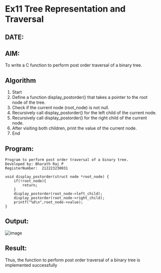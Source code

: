 # Ex11 Tree Representation and Traversal
## DATE:
## AIM:
To write a C function to perform post order traversal of a binary tree.

## Algorithm
1. Start
2. Define a function display_postorder() that takes a pointer to the root node of the tree.
3. Check if the current node (root_node) is not null.
4. Recursively call display_postorder() for the left child of the current node.
5. Recursively call display_postorder() for the right child of the current node.
6. After visiting both children, print the value of the current node.
7. End

## Program:
```
Program to perform post order traversal of a binary tree.
Developed by: Bharath Raj P
RegisterNumber:  212223230031
```
```
void display_postorder(struct node *root_node) {
    if(!root_node){
        return;
    }
    display_postorder(root_node->left_child);
    display_postorder(root_node->right_child);
    printf("%d\n",root_node->value);
}
```
## Output:
![image](https://github.com/user-attachments/assets/0745af2e-eaa3-479a-8ea2-f8c98b197261)



## Result:
Thus, the function to perform post order traversal of a binary tree is implemented successfully

